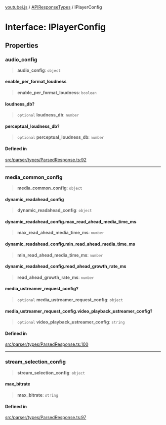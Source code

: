 [youtubei.js](../../../README.md) / [APIResponseTypes](../README.md) / IPlayerConfig

# Interface: IPlayerConfig

## Properties

### audio\_config

> **audio\_config**: `object`

#### enable\_per\_format\_loudness

> **enable\_per\_format\_loudness**: `boolean`

#### loudness\_db?

> `optional` **loudness\_db**: `number`

#### perceptual\_loudness\_db?

> `optional` **perceptual\_loudness\_db**: `number`

#### Defined in

[src/parser/types/ParsedResponse.ts:92](https://github.com/LuanRT/YouTube.js/blob/eb21af33db708f0355f4fb15881f5d4fabc7b06c/src/parser/types/ParsedResponse.ts#L92)

***

### media\_common\_config

> **media\_common\_config**: `object`

#### dynamic\_readahead\_config

> **dynamic\_readahead\_config**: `object`

#### dynamic\_readahead\_config.max\_read\_ahead\_media\_time\_ms

> **max\_read\_ahead\_media\_time\_ms**: `number`

#### dynamic\_readahead\_config.min\_read\_ahead\_media\_time\_ms

> **min\_read\_ahead\_media\_time\_ms**: `number`

#### dynamic\_readahead\_config.read\_ahead\_growth\_rate\_ms

> **read\_ahead\_growth\_rate\_ms**: `number`

#### media\_ustreamer\_request\_config?

> `optional` **media\_ustreamer\_request\_config**: `object`

#### media\_ustreamer\_request\_config.video\_playback\_ustreamer\_config?

> `optional` **video\_playback\_ustreamer\_config**: `string`

#### Defined in

[src/parser/types/ParsedResponse.ts:100](https://github.com/LuanRT/YouTube.js/blob/eb21af33db708f0355f4fb15881f5d4fabc7b06c/src/parser/types/ParsedResponse.ts#L100)

***

### stream\_selection\_config

> **stream\_selection\_config**: `object`

#### max\_bitrate

> **max\_bitrate**: `string`

#### Defined in

[src/parser/types/ParsedResponse.ts:97](https://github.com/LuanRT/YouTube.js/blob/eb21af33db708f0355f4fb15881f5d4fabc7b06c/src/parser/types/ParsedResponse.ts#L97)
